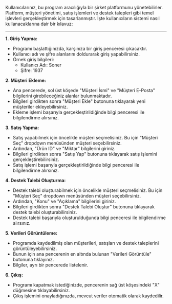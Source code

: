 Kullanıcılarınız, bu program aracılığıyla bir şirket platformunu yönetebilirler. Platform, müşteri yönetimi, satış işlemleri ve destek talepleri gibi temel işlevleri gerçekleştirmek için tasarlanmıştır. İşte kullanıcıların sistemi nasıl kullanacaklarına dair bir kılavuz:

---

**1. Giriş Yapma:**

- Programı başlattığınızda, karşınıza bir giriş penceresi çıkacaktır. 
- Kullanıcı adı ve şifre alanlarını doldurarak giriş yapabilirsiniz.
- Örnek giriş bilgileri:
    - Kullanıcı Adı: Soner
    - Şifre: 1937

**2. Müşteri Ekleme:**

- Ana pencerede, sol üst köşede "Müşteri İsmi" ve "Müşteri E-Posta" bilgilerini girebileceğiniz alanlar bulunmaktadır.
- Bilgileri girdikten sonra "Müşteri Ekle" butonuna tıklayarak yeni müşteriler ekleyebilirsiniz.
- Ekleme işlemi başarıyla gerçekleştirildiğinde bilgi penceresi ile bilgilendirme alırsınız.

**3. Satış Yapma:**

- Satış yapabilmek için öncelikle müşteri seçmelisiniz. Bu için "Müşteri Seç" dropdown menüsünden müşteri seçebilirsiniz.
- Ardından, "Ürün ID" ve "Miktar" bilgilerini giriniz.
- Bilgileri girdikten sonra "Satış Yap" butonuna tıklayarak satış işlemini gerçekleştirebilirsiniz.
- Satış işlemi başarıyla gerçekleştirildiğinde bilgi penceresi ile bilgilendirme alırsınız.

**4. Destek Talebi Oluşturma:**

- Destek talebi oluşturabilmek için öncelikle müşteri seçmelisiniz. Bu için "Müşteri Seç" dropdown menüsünden müşteri seçebilirsiniz.
- Ardından, "Konu" ve "Açıklama" bilgilerini giriniz.
- Bilgileri girdikten sonra "Destek Talebi Oluştur" butonuna tıklayarak destek talebi oluşturabilirsiniz.
- Destek talebi başarıyla oluşturulduğunda bilgi penceresi ile bilgilendirme alırsınız.

**5. Verileri Görüntüleme:**

- Programda kaydedilmiş olan müşterileri, satışları ve destek taleplerini görüntüleyebilirsiniz.
- Bunun için ana pencerenin en altında bulunan "Verileri Görüntüle" butonuna tıklayınız.
- Bilgiler, ayrı bir pencerede listelenir.

**6. Çıkış:**

- Programı kapatmak istediğinizde, pencerenin sağ üst köşesindeki "X" düğmesine tıklayabilirsiniz.
- Çıkış işlemini onayladığınızda, mevcut veriler otomatik olarak kaydedilir.
